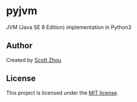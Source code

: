 # pyjvm
JVM (Java SE 8 Edition) implementation in Python3

## Author
Created by [Scott Zhou](http://www.scottzhou.me)

## License
This project is licensed under the [MIT license](http://opensource.org/licenses/MIT).
